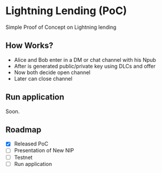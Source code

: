 # Lightning Lending (PoC)
Simple Proof of Concept on Lightning lending

## How Works?

- Alice and Bob enter in a DM or chat channel with his Npub 
- After is generated public/private key using DLCs and offer
- Now both decide open channel
- Later can close channel

## Run application

Soon.

## Roadmap

- [x] Released PoC
- [ ] Presentation of New NIP
- [ ] Testnet
- [ ] Run application
